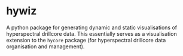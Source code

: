 # hywiz

A python package for generating dynamic and static visualisations of hyperspectral drillcore data. This essentially 
serves as a visualisation extension to the `hycore` package (for hyperspectral drillcore data organisation and management).